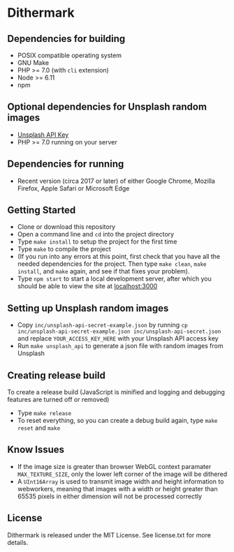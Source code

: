 # Dithermark



## Dependencies for building

* POSIX compatible operating system
* GNU Make
* PHP >= 7.0 (with `cli` extension)
* Node >= 6.11
* npm

## Optional dependencies for Unsplash random images

* [Unsplash API Key](https://unsplash.com/developers)
* PHP >= 7.0 running on your server

## Dependencies for running

* Recent version (circa 2017 or later) of either Google Chrome, Mozilla Firefox, Apple Safari or Microsoft Edge

## Getting Started

* Clone or download this repository
* Open a command line and `cd` into the project directory
* Type `make install` to setup the project for the first time
* Type `make` to compile the project
* (If you run into any errors at this point, first check that you have all the needed dependencies for the project. Then type `make clean`, `make install`, and `make` again, and see if that fixes your problem).
* Type `npm start` to start a local development server, after which you should be able to view the site at [localhost:3000](http://localhost:3000)

## Setting up Unsplash random images

* Copy `inc/unsplash-api-secret-example.json` by running `cp inc/unsplash-api-secret-example.json inc/unsplash-api-secret.json` and replace `YOUR_ACCESS_KEY_HERE` with your Unsplash API access key
* Run `make unsplash_api` to generate a json file with random images from Unsplash

## Creating release build

To create a release build (JavaScript is minified and logging and debugging features are turned off or removed)

* Type `make release`
* To reset everything, so you can create a debug build again, type `make reset` and `make`

## Know Issues

* If the image size is greater than browser WebGL context paramater `MAX_TEXTURE_SIZE`, only the lower left corner of the image will be dithered
* A `UInt16Array` is used to transmit image width and height information to webworkers, meaning that images with a width or height greater than 65535 pixels in either dimension will not be processed correctly

## License

Dithermark is released under the MIT License. See license.txt for more details.